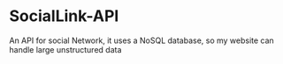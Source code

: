 # SocialLink-API
An API for  social Network, it uses a NoSQL database, so my website can handle large unstructured data
